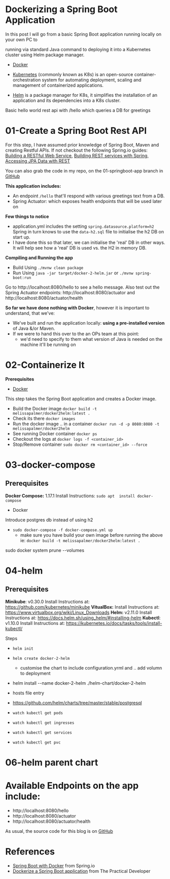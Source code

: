# Dockerizing a Spring Boot Application

In this post I will go from a basic Spring Boot application running locally on your own PC to 



running via standard Java command to deploying it into a Kubernetes cluster using Helm package manager. 



- [Docker](https://www.docker.com/) 
- [Kubernetes](https://kubernetes.io/) (commonly known as K8s) is an open-source container-orchestration system for automating deployment, scaling and management of containerized applications.

- [Helm](https://docs.helm.sh/) is a package manager for K8s, it simplifies the installation of an application and its dependencies into a K8s cluster.



Basic hello world rest api with /hello which queries a DB for greetings

# 01-Create a Spring Boot Rest API

For this step, I have assumed prior knowledge of Spring Boot, Maven and creating Restful APIs. If not checkout the following Spring.io guides: [Building a RESTful Web Service](https://spring.io/guides/gs/rest-service/), [Building REST services with Spring](https://spring.io/guides/tutorials/bookmarks/), [Accessing JPA Data with REST](https://spring.io/guides/gs/accessing-data-rest/)

You can also grab the code in my repo, on the 01-springboot-app branch in [GitHub](https://github.com/melissapalmer/basic-java-app-2-helm/tree/01-springboot-app)

**This application includes:** 

- An endpoint `/hello` that'll respond with various greetings text from a DB. 
- Spring Actuator: which exposes health endpoints that will be used later on 

**Few things to notice**

- application.yml includes the setting `spring.datasource.platform=h2` Spring in turn knows to use the  `data-h2.sql` file to initialise the h2 DB on start up. 
- I have done this so that later, we can initialise the 'real' DB in other ways. It will help see how a 'real' DB is used vs. the H2 in memory DB.

**Compiling and Running the app** 

- Build Using `./mvnw clean package`
- Run Using `java -jar target/docker-2-helm.jar` or `./mvnw spring-boot:run`

Go to http://localhost:8080/hello to see a hello message. 
Also test out the Spring Actuator endpoints: http://localhost:8080/actuator and http://localhost:8080/actuator/health



**So far we have done nothing with Docker**, however it is important to understand, that we've: 

- We've built and run the application locally: **using a pre-installed version** of Java &/or Maven. 
- If we were to hand this over to the an OPs team at this point: 
  - we'd need to specify to them what version of Java is needed on the machine it'll be running on 

# **02-Containerize It**

**Prerequisites**

- [Docker](https://docs.docker.com/v17.09/engine/installation/linux/docker-ce/ubuntu/)

This step takes the Spring Boot application and creates a Docker image. 

- Build the Docker image `docker build -t melissapalmer/docker2helm:latest .`
- Check its there `docker images`
- Run the docker image .. in a container `docker run -d -p 8080:8080 -t melissapalmer/docker2helm`
- See running Docker container `docker ps`
- Checkout the logs at `docker logs -f <container_id>`
- Stop/Remove container `sudo docker rm <container_id> --force`

# 03-docker-compose

## Prerequisites

**Docker Compose:** 1.17.1		Install Instructions: `sudo apt  install docker-compose`

- Docker

Introduce postgres db instead of using h2

- `sudo docker-compose -f docker-compose.yml up`
  - make sure you have build your own image before running the above ie: `docker build -t melissapalmer/docker2helm:latest .`

sudo docker system prune --volumes

# 04-helm

## Prerequisites

**Minikube**: v0.30.0		Install Instructions at: https://github.com/kubernetes/minikube
**VitualBox:** 				Install Instructions at: https://www.virtualbox.org/wiki/Linux_Downloads
**Helm:** v2.11.0			Install Instructions at: https://docs.helm.sh/using_helm/#installing-helm
**Kubectl**: v1.10.0			Install Instructions at: https://kubernetes.io/docs/tasks/tools/install-kubectl/

Steps

- ```
  helm init
  ```

- `helm create docker-2-helm`

  - customise the chart to include configuration.yrml and .. add volumn to deployment

- helm install --name docker-2-helm ./helm-chart/docker-2-helm

- hosts file entry

- https://github.com/helm/charts/tree/master/stable/postgresql

- `watch kubectl get pods`
- `watch kubectl get ingresses`
- `watch kubectl get services`
- `watch kubectl get pvc`

# 06-helm parent chart

# Available Endpoints on the app include: 

- http://localhost:8080/hello
- http://localhost:8080/actuator
- http://localhost:8080/actuator/health

As usual, the source code for this blog is on [GitHub](https://github.com/melissapalmer/basic-java-app-2-helm)

# References

- [Spring Boot with Docker](https://spring.io/guides/gs/spring-boot-docker/) from Spring.io
- [Dockerize a Spring Boot application](https://thepracticaldeveloper.com/2017/12/11/dockerize-spring-boot/) from The Practical Developer